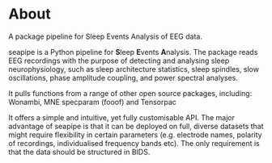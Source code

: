 
# About

A package pipeline for Sleep Events Analysis of EEG data.

seapipe is a Python pipeline for **S**leep **E**vents **A**nalysis. 
The package reads EEG recordings with the purpose of detecting and 
analysing sleep neurophysiology, such as sleep architecture statistics, 
sleep spindles, slow oscillations, phase amplitude coupling, 
and power spectral analyses.

It pulls functions from a range of other open source packages, including: 
Wonambi, MNE specparam (fooof) and Tensorpac

It offers a simple and intuitive, yet fully customisable API. 
The major advantage of seapipe is that it can be deployed on full, 
diverse datasets that might require flexibility in certain parameters 
(e.g. electrode names, polarity of recordings, individualised frequency bands etc). 
The only requirement is that the data should be structured in BIDS.


